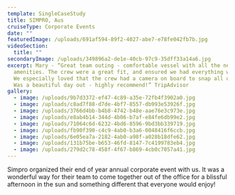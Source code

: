 ```yaml
---
template: SingleCaseStudy
title: SIMPRO, Aus
cruiseType: Corporate Events
date: ""
featuredImage: /uploads/691af594-89f2-4027-abe7-e78fe042fb7b.jpg
videoSection:
  title: ""
secondaryImage: /uploads/349896a2-de1e-40cb-97c9-35dff33a14a6.jpg
excerpt: Mary - “Great team outing - comfortable vessel with all the necessary
  amenities. The crew were a great fit, and ensured we had everything we needed.
  We especially loved that the crew had a camera on board to snap all our fun.
  Was a beautiful day out - highly recommend!” TripAdvisor
gallery:
  - image: /uploads/9b7d3372-ef47-4c89-a35e-72fb4f3902a0.jpg
  - image: /uploads/c8ad7f88-d7de-4bf7-8557-db993e53926f.jpg
  - image: /uploads/3766d4bb-b4b8-4742-b48e-aae76e3c973e.jpg
  - image: /uploads/e8ab4b14-344d-4b06-b7af-e84fe6db99e2.jpg
  - image: /uploads/71064c6d-6232-4bd6-8596-9bd3bb339719.jpg
  - image: /uploads/fb90f390-c4c9-4ab0-b3a6-0048416f6ccb.jpg
  - image: /uploads/6e05ea7a-2182-4ab0-a98f-a028b18dfe62.jpg
  - image: /uploads/131b75be-b653-46fd-8147-7c4199783eb4.jpg
  - image: /uploads/279d2c78-458f-4f67-b869-4cb0c7057a41.jpg
---
```

Simpro organized their end of year annual corporate event with us. It was a wonderful way for their team to come together out of the office for a blissful afternoon in the sun and something different that everyone would enjoy!
